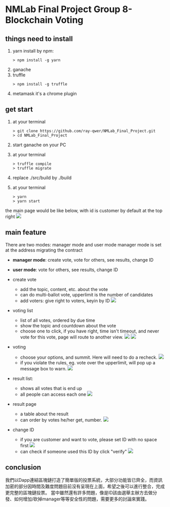 # NMLab Final Project Group 8- Blockchain Voting
 
## things need to install
1. yarn
    install by npm:
    ```
    > npm install -g yarn
    ```
2. ganache
5. truffle
    ```
    > npm install -g truffle
    ```
7. metamask
    it's a chrome plugin

## get start
1. at your terminal
    ```
    > git clone https://github.com/ray-qwer/NMLab_Final_Project.git
    > cd NMLab_Final_Project
    ```
2. start ganache on your PC

3. at your terminal
    ```
    > truffle compile
    > truffle migrate
    ```
4. replace ./src/build by ./build
5. at your terminal
    ```
    > yarn
    > yarn start
    ```
the main page would be like below, with id is customer by default at the top right 
![](https://i.imgur.com/lB2lnqC.jpg)

## main feature
There are two modes: manager mode and user mode
manager mode is set at the address migrating the contract
- **manager mode**: create vote, vote for others, see results, change ID
- **user mode**: vote for others, see results, change ID

- create vote
    - add the topic, content, etc. about the vote
    - can do multi-ballot vote, upperlimit is the number of candidates
    - add voters: give right to voters, keyin by ID
    ![](https://i.imgur.com/VJa80T6.jpg)

- voting list
    - list of all votes, ordered by due time
    - show the topic and countdown about the vote
    - choose one to click, if you have right, time isn't timeout, and never vote for this vote, page will route to another view. 
    ![](https://i.imgur.com/JzSNWTb.jpg)
    ![](https://i.imgur.com/FWomG2r.jpg)


- voting
    - choose your options, and summit. Here will need to do a recheck.
    ![](https://i.imgur.com/ueGrXoW.jpg)
    - if you violate the rules, eg. vote over the upperlimit, will pop up a message box to warn.
    ![](https://i.imgur.com/c57bBpf.jpg)

- result list:
    - shows all votes that is end up
    - all people can access each one
    ![](https://i.imgur.com/0vxfguw.jpg)

- result page
    - a table about the result
    - can order by votes he/her get, number.
    ![](https://i.imgur.com/1fd8BxA.jpg)

- change ID
    - if you are customer and want to vote, please set ID with no space first
    ![](https://i.imgur.com/DAW9njk.png)
    - can check if someone used this ID by click "verify"
    ![](https://i.imgur.com/yt0x6PD.png)

## conclusion
我們以Dapp連結區塊鏈打造了簡單版的投票系統，大部分功能皆已齊全，而資訊加密的部分因時間及難度問題目前沒有呈現在上面，希望之後可以進行整合，完成更完整的區塊鏈投票。
當中雖然還有許多問題，像是ID該由選舉主辦方去做分發、如何增加/砍掉manager等等安全性的問題，需要更多的討論來實踐。

